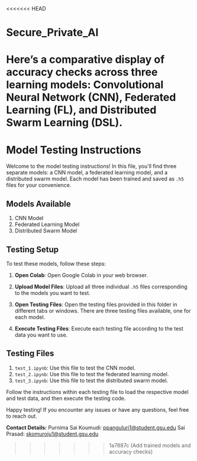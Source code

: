 <<<<<<< HEAD
# Secure_Private_AI
Here’s a comparative display of accuracy checks across three learning models: Convolutional Neural Network (CNN), Federated Learning (FL), and Distributed Swarm Learning (DSL).
=======
Model Testing Instructions
==========================

Welcome to the model testing instructions! In this file, you'll find three separate models: a CNN model, a federated learning model, and a distributed swarm model. Each model has been trained and saved as `.h5` files for your convenience.

Models Available
----------------

1.  CNN Model
2.  Federated Learning Model
3.  Distributed Swarm Model

Testing Setup
-------------

To test these models, follow these steps:

1.  **Open Colab**: Open Google Colab in your web browser.
    
2.  **Upload Model Files**: Upload all three individual `.h5` files corresponding to the models you want to test.
    
3.  **Open Testing Files**: Open the testing files provided in this folder in different tabs or windows. There are three testing files available, one for each model.
    
4.  **Execute Testing Files**: Execute each testing file according to the test data you want to use.

Testing Files
-------------

1.  `test_1.ipynb`: Use this file to test the CNN model.
2.  `test_2.ipynb`: Use this file to test the federated learning model.
3.  `test_3.ipynb`: Use this file to test the distributed swarm model.

Follow the instructions within each testing file to load the respective model and test data, and then execute the testing code.

Happy testing! If you encounter any issues or have any questions, feel free to reach out.

**Contact Details:**
Purnima Sai Koumudi: ppanguluri1@student.gsu.edu
Sai Prasad: skomuroju1@student.gsu.edu

>>>>>>> 1a7887c (Add trained models and accuracy checks)
